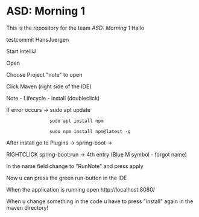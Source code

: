 # ASD: Morning 1
 
This is the repository for the team *ASD: Morning 1*
Hallo

testcommit HansJuergen

Start IntelliJ

Open

Choose Project "note" to open

Click Maven (right side of the IDE)

Note - Lifecycle - install (doubleclick)

If error occurs ->  sudo apt update

                    sudo apt install npm
                    
                    sudo npm install npm@latest -g
                    

After install go to Plugins -> spring-boot -> 

RIGHTCLICK spring-boot:run -> 4th entry (Blue M symbol - forgot name)

In the name field change to "RunNote" and press apply


Now u can press the green run-button in the IDE

When the application is running open http://localhost:8080/


When u change something in the code u have to press "install" again in the maven directory!


